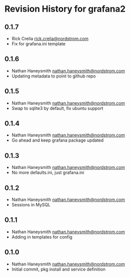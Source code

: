 # Revision History for grafana2

## 0.1.7
- Rick Crelia <rick.crelia@nordstrom.com>
- Fix for grafana.ini template

## 0.1.6
- Nathan Haneysmith <nathan.haneysmith@nordstrom.com>
- Updating metadata to point to github repo

## 0.1.5
- Nathan Haneysmith <nathan.haneysmith@nordstrom.com>
- Swap to sqlite3 by default, fix ubuntu support

## 0.1.4
- Nathan Haneysmith <nathan.haneysmith@nordstrom.com>
- Go ahead and keep grafana package updated

## 0.1.3
- Nathan Haneysmith <nathan.haneysmith@nordstrom.com>
- No more defaults.ini, just grafana.ini

## 0.1.2
- Nathan Haneysmith <nathan.haneysmith@nordstrom.com>
- Sessions in MySQL

## 0.1.1
- Nathan Haneysmith <nathan.haneysmith@nordstrom.com>
- Adding in templates for config

## 0.1.0
- Nathan Haneysmith <nathan.haneysmith@nordstrom.com>
- Initial commit, pkg install and service definition

